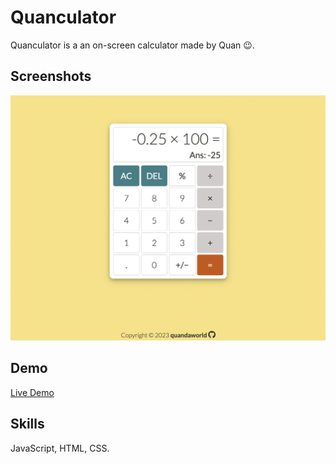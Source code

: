 # Quanculator

Quanculator is a an on-screen calculator made by Quan 😉.


## Screenshots

![App Screenshot](/images/demo.png)


## Demo

[Live Demo](https://quandaworld.github.io/calculator/)


## Skills
JavaScript, HTML, CSS.